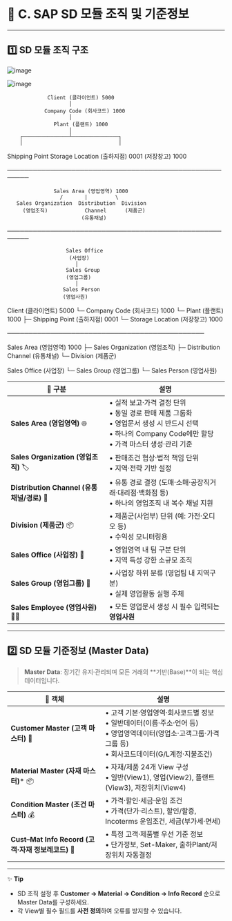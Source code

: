 # 🛒 C. SAP SD 모듈 조직 및 기준정보

---

## 1️⃣ SD 모듈 조직 구조

![image](https://github.com/user-attachments/assets/ae883ae7-8cf7-42f5-94f6-bcc467a230b5)

![image](https://github.com/user-attachments/assets/e2d75063-2b1b-475d-a87a-f3bfc99a6e44)


                 Client (클라이언트) 5000
                        │
                Company Code (회사코드) 1000
                        │
                   Plant (플랜트) 1000
                        │
        ┌───────────────┴───────────────┐
        │                               │
 Shipping Point                  Storage Location
 (출하지점) 0001                   (저장창고) 1000

───────────────────────────────────────────────────────

                   Sales Area (영업영역) 1000
                     /       |         \
       Sales Organization  Distribution  Division
         (영업조직)            Channel      (제품군)
                            (유통채널)

───────────────────────────────────────────────────────

                       Sales Office
                        (사업장)
                          │
                       Sales Group
                       (영업그룹)
                          │
                      Sales Person
                      (영업사원)

Client (클라이언트) 5000
└─ Company Code (회사코드) 1000
   └─ Plant (플랜트) 1000
      ├─ Shipping Point (출하지점) 0001
      └─ Storage Location (저장창고) 1000

──────────────────────────────────────────────

Sales Area (영업영역) 1000
├─ Sales Organization (영업조직)
├─ Distribution Channel (유통채널)
└─ Division (제품군)

Sales Office (사업장)
└─ Sales Group (영업그룹)
   └─ Sales Person (영업사원)

| 🔹 구분                      | 설명                                                                                                                                                                      |
|----------------------------|-------------------------------------------------------------------------------------------------------------------------------------------------------------------------|
| **Sales Area (영업영역)**   🌐           | • 실적 보고·가격 결정 단위<br>• 동일 경로 판매 제품 그룹화<br>• 영업문서 생성 시 반드시 선택<br>• 하나의 Company Code에만 할당<br>• 가격 마스터 생성·관리 기준             |
|  **Sales Organization (영업조직)** 🏷️   | • 판매조건 협상·법적 책임 단위<br>• 지역·전략 기반 설정                                                                                                                   |
| **Distribution Channel (유통채널/경로)** 🚚  | • 유통 경로 결정 (도매·소매·공장직거래·대리점·백화점 등)<br>• 하나의 영업조직 내 복수 채널 지원                                                                      |
| **Division (제품군)** 📦             | • 제품군(사업부) 단위 (예: 가전·오디오 등)<br>• 수익성 모니터링용                                                                                                            |
| **Sales Office (사업장)**  🏢         | • 영업영역 내 팀 구분 단위<br>• 지역 특성 강한 소규모 조직                                                                                                                   |
| **Sales Group (영업그룹)** 👥         | • 사업장 하위 분류 (영업팀 내 지역구분)<br>• 실제 영업활동 실행 주체                                                                                                         |
| **Sales Employee (영업사원)** 🧑‍💼     | • 모든 영업문서 생성 시 필수 입력되는 **영업사원**                                                                                                                         |

---

## 2️⃣ SD 모듈 기준정보 (Master Data)

> **Master Data**: 장기간 유지·관리되며 모든 거래의 **기반(Base)**이 되는 핵심 데이터입니다.

| 🔖 객체                        | 설명                                                                                                                              |
|------------------------------|---------------------------------------------------------------------------------------------------------------------------------|
| **Customer Master (고객 마스터)** 👤        | • 고객 기본·영업영역·회사코드별 정보<br>• 일반데이터(이름·주소·언어 등)<br>• 영업영역데이터(영업소·고객그룹·가격그룹 등)<br>• 회사코드데이터(G/L계정·지불조건) |
| **Material Master (자재 마스터)*** 📦        | • 자재/제품 24개 View 구성<br>• 일반(View1), 영업(View2), 플랜트(View3), 저장위치(View4)                                         |
| **Condition Master (조건 마스터)** 💰       | • 가격·할인·세금·운임 조건<br>• 가격(단가·리스트), 할인/할증, Incoterms 운임조건, 세금(부가세·면세)                               |
| **Cust–Mat Info Record (고객·자재 정보레코드)** 🔗  | • 특정 고객·제품별 우선 기준 정보<br>• 단가정보, Set-Maker, 출하Plant/저장위치 자동결정                                           |

---

✨ **Tip**  
- SD 조직 설정 후 **Customer → Material → Condition → Info Record** 순으로 Master Data를 구성하세요.  
- 각 View별 필수 필드를 **사전 정의**하여 오류를 방지할 수 있습니다.  
